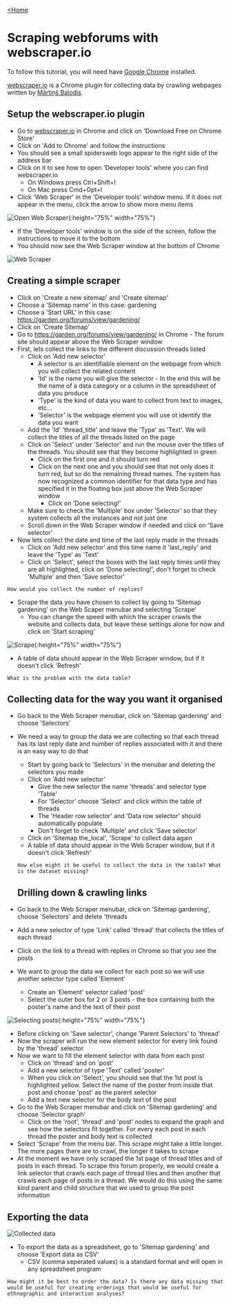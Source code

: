 [<Home](https://rocketboytom.github.io/TEfL/)

# Scraping webforums with webscraper.io

To follow this tutorial, you will need have [Google Chrome](https://www.google.com/chrome/) installed.

[webscraper.io](https://www.webscraper.io) is a Chrome plugin for collecting data by crawling webpages written by [Mārtiņš Balodis](https://github.com/martinsbalodis).

## Setup the webscraper.io plugin

- Go to [webscraper.io](https://www.webscraper.io) in Chrome and click on 'Download Free on Chrome Store'
- Click on 'Add to Chrome' and follow the instructions
- You should see a small spidersweb logo appear to the right side of the address bar
- Click on it to see how to open 'Developer tools' where you can find webscraper.io
  - On Windows press Ctrl+Shift+I
  - On Mac press Cmd+Opt+I
- Click 'Web Scraper' in the 'Developer tools' window menu. If it does not appear in the menu, click the arrow to show more menu items

![Open Web Scraper](https://github.com/rocketboytom/TEfL/blob/master/open_webscraper.png?raw=true){:height="75%" width="75%"}

- If the 'Developer tools' window is on the side of the screen, follow the instructions to move it to the bottom
- You should now see the Web Scraper window at the bottom of Chrome

![Web Scraper](https://github.com/rocketboytom/TEfL/blob/master/webscraper_window.png?raw=true)

## Creating a simple scraper

- Click on 'Create a new sitemap' and 'Create sitemap'
- Choose a 'Sitemap name' in this case: gardening
- Choose a 'Start URL' in this case: https://garden.org/forums/view/gardening/
- Click on 'Create Sitemap'
- Go to https://garden.org/forums/view/gardening/ in Chrome - The forum site should appear above the Web Scraper window
- First, lets collect the links to the different discussion threads listed
  - Click on 'Add new selector'
    - A selector is an identifiable element on the webpage from which you will collect the related content
    - 'Id' is the name you will give the selector - In the end this will be the name of a data category or a column in the spreadsheet of data you produce
    - 'Type' is the kind of data you want to collect from text to images, etc...
    - 'Selector' is the webpage element you will use ot identify the data you want
  - Add the 'Id' 'thread_title' and leave the 'Type' as 'Text'. We will collect the titles of all the threads listed on the page
  - Click on 'Select' under 'Selector' and run the mouse over the titles of the threads. You should see that they become highlighted in green
    - Click on the first one and it should turn red
    - Click on the next one and you should see that not only does it turn red, but so do the remaining thread names. The system has now recognized a common identifier for that data type and has specified it in the floating box just above the Web Scraper window
      - Click on 'Done selecting!'
  - Make sure to check the 'Multiple' box under 'Selector' so that they system collects all the instances and not just one
  - Scroll down in the Web Scraper window if needed and click on 'Save selector'
- Now lets collect the date and time of the last reply made in the threads
  - Click on 'Add new selector' and this time name it 'last_reply' and leave the 'Type' as 'Text'
  - Click on 'Select', select the boxes with the last reply times until they are all highlighted, click on 'Done selecting!', don't forget to check 'Multiple' and then 'Save selector'

```How would you collect the number of replies?```

- Scrape the data you have chosen to collect by going to 'Sitemap gardening' on the Web Scaper menubar and selecting 'Scrape'
  - You can change the speed with which the scraper crawls the website and collects data, but leave these settings alone for now and click on 'Start scraping'

![Scrape](https://github.com/rocketboytom/TEfL/blob/master/webscraper_scraping.png?raw=true){:height="75%" width="75%"}

- A table of data should appear in the Web Scraper window, but if it doesn't click 'Refresh'

```What is the problem with the data table?```

## Collecting data for the way you want it organised

- Go back to the Web Scraper menubar, click on 'Sitemap gardening' and choose 'Selectors'
- We need a way to group the data we are collecting so that each thread has its last reply date and number of replies associated with it and there is an easy way to do that
  - Start by going back to 'Selectors' in the menubar and deleting the selectors you made
  - Click on 'Add new selector'
    - Give the new selector the name 'threads' and selector type 'Table'
    - For 'Selector' choose 'Select' and click within the table of threads
    - The 'Header row selector' and 'Data row selector' should automatically populate
    - Don't forget to check 'Multiple' and click 'Save selector'
  - Click on 'Sitemap the_local', 'Scrape' to collect data again
  - A table of data should appear in the Web Scraper window, but if it doesn't click 'Refresh'
  
  ```How else might it be useful to collect the data in the table? What is the dataset missing?```
  
  ## Drilling down & crawling links
  
- Go back to the Web Scraper menubar, click on 'Sitemap gardening', choose 'Selectors' and delete 'threads
- Add a new selector of type 'Link' called 'thread' that collects the titles of each thread
- Click on the link to a thread with replies in Chrome so that you see the posts
- We want to group the data we collect for each post so we will use another selector type called 'Element'
  - Create an 'Element' selector called 'post'
  - Select the outer box for 2 or 3 posts - the box containing both the poster's name and the text of their post
  
![Selecting posts](https://github.com/rocketboytom/TEfL/blob/master/webscraper_post.png?raw=true){:height="75%" width="75%"}
  
  - Before clicking on 'Save selector', change 'Parent Selectors' to 'thread'
  - Now the scraper will run the new element selector for every link found by the 'thread' selector
- Now we want to fill the element selector with data from each post
  - Click on 'thread' and on 'post'
  - Add a new selector of type 'Text' called 'poster'
  - When you click on 'Select', you should see that the 1st post is highlighted yellow. Select the name of the poster from inside that post and choose 'post' as the parent selector
  - Add a text new selector for the body text of the post
- Go to the Web Scraper menubar and click on 'Sitemap gardening' and choose 'Selector graph'
  - Click on the 'root', 'thread' and 'post' nodes to expand the graph and see how the selectors fit together. For every each post in each thread the poster and body text is collected
- Select 'Scrape' from the menu bar. This scrape might take a little longer. The more pages there are to crawl, the longer it takes to scrape
- At the moment we have only scraped the 1st page of thread titles and of posts in each thread. To scrape this forum properly, we would create a link selector that crawls each page of thread tiles and then another that crawls each page of posts in a thread. We would do this using the same kind parent and child structure that we used to group the post information

## Exporting the data

![Collected data](https://github.com/rocketboytom/TEfL/blob/master/webscraper_data.png?raw=true)

- To export the data as a spreadsheet, go to 'Sitemap gardening' and choose 'Export data as CSV'
  - CSV (comma seperated values) is a standard format and will open in any spreadsheet program

```How might it be best to order the data? Is there any data missing that would be useful for creating orderings that would be useful for ethnographic and interaction analyses?```
